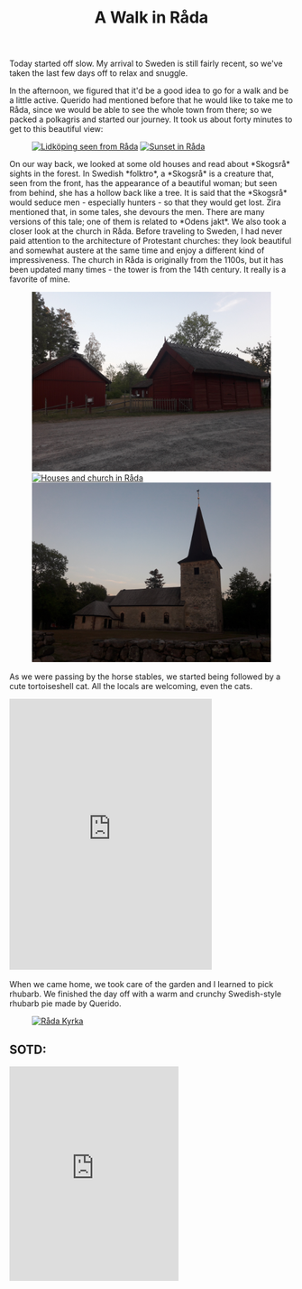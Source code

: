 ﻿---
title: "A Walk in Råda"
comments: true
categories:
  - blog

tags:
  - blog
  - life
  - du gamla du fria
  - nature
  - church
  - woods
  - sverige
---
Today started off slow. My arrival to Sweden is still fairly recent, so we've taken the last few days off to relax and snuggle. 

In the afternoon, we figured that it'd be a good idea to go for a walk and be a little active. Querido had mentioned before that he would like to take me to Råda, since we would be able to see the whole town from there; so we packed a polkagris and started our journey. It took us about forty minutes to get to this beautiful view: 
<figure  class="half">
	<a  href="https://github.com/dotMargui/blog/blob/master/assets/photos/20180725_r%C3%A5da.jpeg?raw=true">
	<img  src="https://github.com/dotMargui/blog/blob/master/assets/photos/20180725_r%C3%A5da.jpeg?raw=true"  alt="Lidköping seen from Råda"></a>
	<a  href="https://github.com/dotMargui/blog/blob/master/assets/photos/20180725_r%C3%A5dasunset.jpeg?raw=true">
	<img  src="https://github.com/dotMargui/blog/blob/master/assets/photos/20180725_r%C3%A5dasunset.jpeg?raw=true"  alt="Sunset in Råda"></a>
</figure> 
On our way back, we looked at some old houses and read about *Skogsrå* sights in the forest. In Swedish *folktro*, a *Skogsrå* is a creature that, seen from the front, has the appearance of a beautiful woman; but seen from behind, she has a hollow back like a tree. It is said that the *Skogsrå* would seduce men - especially hunters - so that they would get lost. Zira mentioned that, in some tales, she devours the men. There are many versions of this tale; one of them is related to *Odens jakt*. We also took a closer look at the church in Råda. Before traveling to Sweden, I had never paid attention to the architecture of Protestant churches: they look beautiful and somewhat austere at the same time and enjoy a different kind of impressiveness. The church in Råda is originally from the 1100s, but it has been updated many times - the tower is from the 14th century. It really is a favorite of mine.
<figure class="third">
	<a  href="https://github.com/dotMargui/blog/blob/master/assets/photos/20180725_houses.jpg?raw=true">
	<img  src="https://github.com/dotMargui/blog/blob/master/assets/photos/20180725_houses.jpg?raw=true"  alt="Houses in Råda"></a>
	<a  href="https://github.com/dotMargui/blog/blob/master/assets/photos/20180725_houses2jpg?raw=true">
	<img  src="https://github.com/dotMargui/blog/blob/master/assets/photos/20180725_houses2jpg?raw=true"  alt="Houses and church in Råda"></a>
	<a  href="https://github.com/dotMargui/blog/blob/master/assets/photos/20180725_kyrka.jpg?raw=true">
	<img  src="https://github.com/dotMargui/blog/blob/master/assets/photos/20180725_kyrka.jpg?raw=true"  alt="Råda Kyrka"></a>
</figure>   

As we were passing by the horse stables, we started being followed by a cute tortoiseshell cat. All the locals are welcoming, even the cats. 
<iframe src="https://giphy.com/embed/1ylP4lOcLepQUJkGgV" width="359" height="480" frameBorder="0" class="half" allowFullScreen></iframe><p><a href="https://giphy.com/gifs/cat-kitty-tabby-1ylP4lOcLepQUJkGgV"></a></p>
When we came home, we took care of the garden and I learned to pick rhubarb. We finished the day off with a warm and crunchy Swedish-style rhubarb pie made by Querido.
<figure class="half">
	<a  href="https://github.com/dotMargui/blog/blob/master/assets/photos/20180726_pie.jpg?raw=true">
	<img  src="https://github.com/dotMargui/blog/blob/master/assets/photos/20180726_pie.jpg?raw=true" alt="Råda Kyrka"></a>
</figure> 

## SOTD:
<iframe src="https://open.spotify.com/embed/track/3dYD57lRAUcMHufyqn9GcI" width="300" height="380" frameborder="0" allowtransparency="true" allow="encrypted-media"></iframe>

